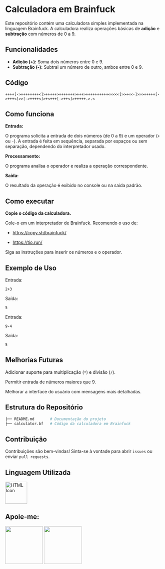 # Calculadora em Brainfuck

Este repositório contém uma calculadora simples implementada na linguagem Brainfuck. A calculadora realiza operações básicas de **adição** e **subtração** com números de 0 a 9.

## Funcionalidades

- **Adição (+):** Soma dois números entre 0 e 9.
- **Subtração (-):** Subtrai um número de outro, ambos entre 0 e 9.

## Código

```brainfuck
++++[->++++++++<]>+++++>+++++++>+++>++++++++++<<<<<[>>+<<-]>>>+++++[->+++<]>>[->++++<]>+<+++[->++<]>+++++.>.<
```

## Como funciona

**Entrada:**

O programa solicita a entrada de dois números (de 0 a 9) e um operador (`+` ou `-`).
A entrada é feita em sequência, separada por espaços ou sem separação, dependendo do interpretador usado.

**Processamento:**

O programa analisa o operador e realiza a operação correspondente.

**Saída:**

O resultado da operação é exibido no console ou na saída padrão.

## Como executar

**Copie o código da calculadora.**

Cole-o em um interpretador de Brainfuck. Recomendo o uso de:

- https://copy.sh/brainfuck/

- https://tio.run/

Siga as instruções para inserir os números e o operador.

## Exemplo de Uso

Entrada:

`2+3`

Saída:

`5`

Entrada:

`9-4`

Saída:

`5`

## Melhorias Futuras

Adicionar suporte para multiplicação (`*`) e divisão (`/`).

Permitir entrada de números maiores que 9.

Melhorar a interface do usuário com mensagens mais detalhadas.

## Estrutura do Repositório

```bash
├── README.md       # Documentação do projeto
├── calculator.bf   # Código da calculadora em Brainfuck
```

## Contribuição

Contribuições são bem-vindas! Sinta-se à vontade para abrir `issues` ou enviar `pull requests`.

## Linguagem Utilizada

<a href="https://programartudo.blogspot.com/2024/12/brainfuck-explorando-linguagem-de.html" target="_blank"><img loading="lazy" src="https://i.ibb.co/F4Fz015/Brainfuck.png" width="70" height="70" alt="HTML Icon"/></a>

## Apoie-me:
<a href="https://buymeacoffee.com/antonio13" target="_blank"><img loading="lazy" src="https://img.buymeacoffee.com/button-api/?text=Buy%20me%20a%20coffee&emoji=&slug=seu_nome_de_usuario&button_colour=FFDD00&font_colour=000000&font_family=Cookie&outline_colour=000000&coffee_colour=ffffff" width="120" height="120"></a>  <a href="https://www.paypal.com/donate/?hosted_button_id=DN574F28FYUNG" target="_blank"><img loading="lazy" src="https://upload.wikimedia.org/wikipedia/commons/b/b5/PayPal.svg" width="120" height="120"></a>
